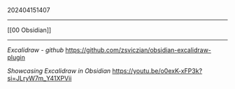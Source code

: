202404151407
***
[[00 Obsidian]]
***
*Excalidraw - github*
https://github.com/zsviczian/obsidian-excalidraw-plugin

*Showcasing Excalidraw in Obsidian*
https://youtu.be/o0exK-xFP3k?si=JLryW7m_Y41XPVii

